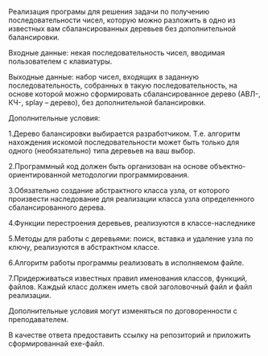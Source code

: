 Реализация програмы для решения задачи по получению последовательности чисел, которую можно разложить в одно из известных вам сбалансированных деревьев без дополнительной балансировки.

Входные данные: некая последовательность чисел, вводимая пользователем с клавиатуры.

Выходные данные: набор чисел, входящих в заданную последовательность, собранных в такую последовательность, на основе которой можно сформировать сбалансированное дерево (АВЛ-, КЧ-, splay – дерево), без дополнительной балансировки.

Дополнительные условия:

1.Дерево балансировки выбирается разработчиком. Т.е. алгоритм нахождения искомой последовательности может быть только для одного (необязательно) типа деревьев на ваш выбор.

2.Программный код должен быть организован на основе объектно-ориентированной методологии программирования.

3.Обязательно создание абстрактного класса узла, от которого произвести наследование для реализации класса узла определенного сбалансированного дерева.

4.Функции перестроения деревьев, реализуются в классе-наследнике

5.Методы для работы с деревьями: поиск, вставка и удаление узла по ключу, реализуются в абстрактном классе.

6.Алгоритм работы программы реализовать в исполняемом файле.

7.Придерживаться известных правил именования классов, функций, файлов. Каждый класс должен иметь свой заголовочный файл и файл реализации.

Дополнительные условия могут изменяться по договоренности с преподавателем.

В качестве ответа предоставить ссылку на репозиторий и приложить сформированнай exe-файл.
